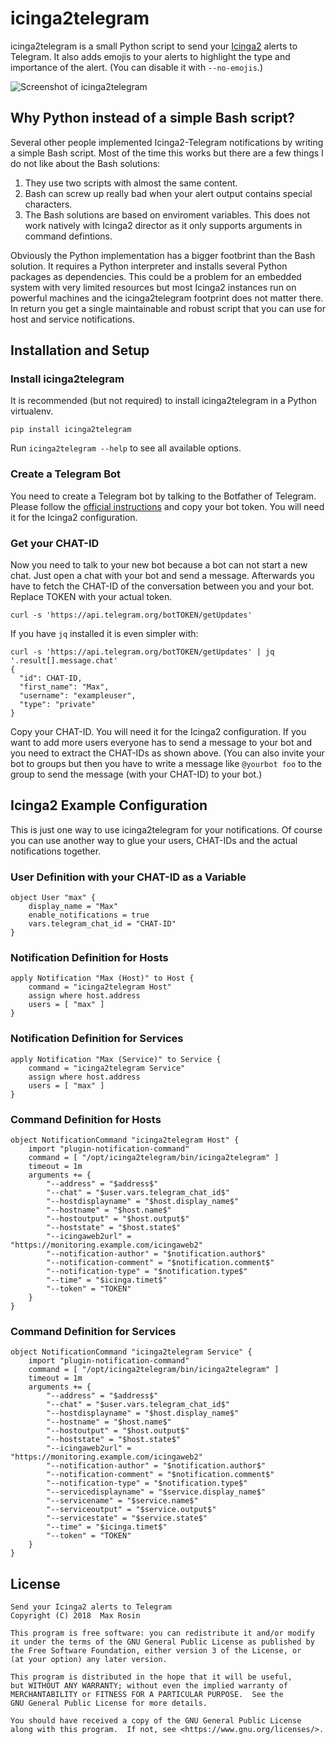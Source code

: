 # icinga2telegram

icinga2telegram is a small Python script to send your [Icinga2](https://icinga.com) alerts to
Telegram. It also adds emojis to your alerts to highlight the type and importance of the alert.
(You can disable it with `--no-emojis`.)

![Screenshot of icinga2telegram](screenshot.png)

## Why Python instead of a simple Bash script?
Several other people implemented Icinga2-Telegram notifications by writing a simple Bash
script. Most of the time this works but there are a few things I do not like about the
Bash solutions:

1. They use two scripts with almost the same content.
2. Bash can screw up really bad when your alert output contains special characters.
3. The Bash solutions are based on enviroment variables. This does not work natively with
Icinga2 director as it only supports arguments in command defintions.

Obviously the Python implementation has a bigger footbrint than the Bash solution. It
requires a Python interpreter and installs several Python packages as dependencies. This
could be a problem for an embedded system with very limited resources but most Icinga2
instances run on powerful machines and the icinga2telegram footprint does not matter there.
In return you get a single maintainable and robust script that you can use for host and
service notifications.

## Installation and Setup

### Install icinga2telegram
It is recommended (but not required) to install icinga2telegram in a Python virtualenv.
```
pip install icinga2telegram
````

Run `icinga2telegram --help` to see all available options.

### Create a Telegram Bot
You need to create a Telegram bot by talking to the Botfather of Telegram. Please follow
the [official instructions](https://core.telegram.org/bots#creating-a-new-bot) and
copy your bot token. You will need it for the Icinga2 configuration.

### Get your CHAT-ID
Now you need to talk to your new bot because a bot can not start a new chat. Just open a
chat with your bot and send a message. Afterwards you have to fetch the CHAT-ID of
the conversation between you and your bot. Replace TOKEN with your actual token.

```
curl -s 'https://api.telegram.org/botTOKEN/getUpdates'
```

If you have `jq` installed it is even simpler with:
```
curl -s 'https://api.telegram.org/botTOKEN/getUpdates' | jq '.result[].message.chat'
{
  "id": CHAT-ID,
  "first_name": "Max",
  "username": "exampleuser",
  "type": "private"
}
```

Copy your CHAT-ID. You will need it for the Icinga2 configuration.
If you want to add more users everyone has to send a message to your bot and you need to
extract the CHAT-IDs as shown above.
(You can also invite your bot to groups but then you have to write a message like `@yourbot foo`
to the group to send the message (with your CHAT-ID) to your bot.)


## Icinga2 Example Configuration

This is just one way to use icinga2telegram for your notifications. Of course you can use another
way to glue your users, CHAT-IDs and the actual notifications together.

### User Definition with your CHAT-ID as a Variable
```
object User "max" {
    display_name = "Max"
    enable_notifications = true
    vars.telegram_chat_id = "CHAT-ID"
}
```

### Notification Definition for Hosts
```
apply Notification "Max (Host)" to Host {
    command = "icinga2telegram Host"
    assign where host.address
    users = [ "max" ]
}
```

### Notification Definition for Services
```
apply Notification "Max (Service)" to Service {
    command = "icinga2telegram Service"
    assign where host.address
    users = [ "max" ]
}

```

### Command Definition for Hosts
```
object NotificationCommand "icinga2telegram Host" {
    import "plugin-notification-command"
    command = [ "/opt/icinga2telegram/bin/icinga2telegram" ]
    timeout = 1m
    arguments += {
        "--address" = "$address$"
        "--chat" = "$user.vars.telegram_chat_id$"
        "--hostdisplayname" = "$host.display_name$"
        "--hostname" = "$host.name$"
        "--hostoutput" = "$host.output$"
        "--hoststate" = "$host.state$"
        "--icingaweb2url" = "https://monitoring.example.com/icingaweb2"
        "--notification-author" = "$notification.author$"
        "--notification-comment" = "$notification.comment$"
        "--notification-type" = "$notification.type$"
        "--time" = "$icinga.timet$"
        "--token" = "TOKEN"
    }
}
```

### Command Definition for Services
```
object NotificationCommand "icinga2telegram Service" {
    import "plugin-notification-command"
    command = [ "/opt/icinga2telegram/bin/icinga2telegram" ]
    timeout = 1m
    arguments += {
        "--address" = "$address$"
        "--chat" = "$user.vars.telegram_chat_id$"
        "--hostdisplayname" = "$host.display_name$"
        "--hostname" = "$host.name$"
        "--hostoutput" = "$host.output$"
        "--hoststate" = "$host.state$"
        "--icingaweb2url" = "https://monitoring.example.com/icingaweb2"
        "--notification-author" = "$notification.author$"
        "--notification-comment" = "$notification.comment$"
        "--notification-type" = "$notification.type$"
        "--servicedisplayname" = "$service.display_name$"
        "--servicename" = "$service.name$"
        "--serviceoutput" = "$service.output$"
        "--servicestate" = "$service.state$"
        "--time" = "$icinga.timet$"
        "--token" = "TOKEN"
    }
}
```

## License
```
Send your Icinga2 alerts to Telegram
Copyright (C) 2018  Max Rosin

This program is free software: you can redistribute it and/or modify
it under the terms of the GNU General Public License as published by
the Free Software Foundation, either version 3 of the License, or
(at your option) any later version.

This program is distributed in the hope that it will be useful,
but WITHOUT ANY WARRANTY; without even the implied warranty of
MERCHANTABILITY or FITNESS FOR A PARTICULAR PURPOSE.  See the
GNU General Public License for more details.

You should have received a copy of the GNU General Public License
along with this program.  If not, see <https://www.gnu.org/licenses/>.
```
